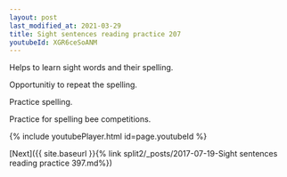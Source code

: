 ```yaml
---
layout: post
last_modified_at: 2021-03-29
title: Sight sentences reading practice 207
youtubeId: XGR6ceSoANM
---
```

 
 
Helps to learn sight words and their spelling.

Opportunitiy to repeat the spelling. 

Practice spelling. 
 
Practice for spelling bee competitions. 
 
{% include youtubePlayer.html id=page.youtubeId %}
 
 

[Next]({{ site.baseurl }}{% link  split2/_posts/2017-07-19-Sight sentences reading practice 397.md%})
 

